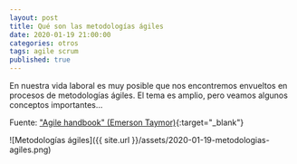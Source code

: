 ```yaml
---
layout: post
title: Qué son las metodologías ágiles
date: 2020-01-19 21:00:00
categories: otros
tags: agile scrum
published: true
---
```


En nuestra vida laboral es muy posible que nos encontremos envueltos en procesos de metodologías ágiles. El tema es amplio, pero veamos algunos conceptos importantes...

Fuente: ["Agile handbook" (Emerson Taymor)](http://agilehandbook.com/){:target="_blank"}

![Metodologías ágiles]({{ site.url }}/assets/2020-01-19-metodologias-agiles.png)
